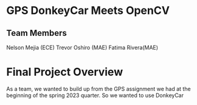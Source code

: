 # GPS DonkeyCar Meets OpenCV
## Team Members 
Nelson Mejia (ECE) 
Trevor Oshiro (MAE)
Fatima Rivera(MAE)
# Final Project Overview 
As a team, we wanted to build up from the GPS assignment we had at the beginning of the spring 2023 quarter. So we wanted to use DonkeyCar 
